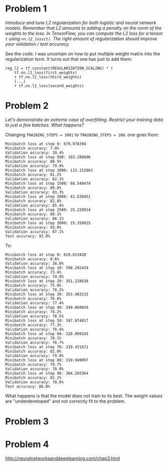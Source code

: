 # Problem 1

*Introduce and tune L2 regularization for both logistic and neural network models. Remember that L2 amounts to adding a penalty on the norm of the weights to the loss. In TensorFlow, you can compute the L2 loss for a tensor `t` using `nn.l2_loss(t)`. The right amount of regularization should improve your validation / test accuracy.*

See the code. I was uncertain on how to put multiple weight matrix into the regularization term. It turns out that one has just to add them:

~~~~~~
reg_l2 = tf.constant(REGULARIZATION_SCALING) * (
    tf.nn.l2_loss(first_weights)
    + tf.nn.l2_loss(third_weights)
    [...]
    + tf.nn.l2_loss(second_weights)
~~~~~~

# Problem 2

*Let's demonstrate an extreme case of overfitting. Restrict your training data to just a few batches. What happens?*

Changing `TRAINING_STEPS = 3001` to `TRAINING_STEPS = 100`. one goes from:

    Minibatch loss at step 0: 679.978394
    Minibatch accuracy: 7.0%
    Validation accuracy: 20.4%
    Minibatch loss at step 500: 193.288696
    Minibatch accuracy: 80.5%
    Validation accuracy: 79.9%
    Minibatch loss at step 1000: 115.152863
    Minibatch accuracy: 81.2%
    Validation accuracy: 82.1%
    Minibatch loss at step 1500: 68.540474
    Minibatch accuracy: 89.8%
    Validation accuracy: 83.3%
    Minibatch loss at step 2000: 41.630451
    Minibatch accuracy: 82.8%
    Validation accuracy: 85.4%
    Minibatch loss at step 2500: 25.228914
    Minibatch accuracy: 89.1%
    Validation accuracy: 86.1%
    Minibatch loss at step 3000: 15.356815
    Minibatch accuracy: 93.0%
    Validation accuracy: 87.1%
    Test accuracy: 93.0%

To:

    Minibatch loss at step 0: 619.013428
    Minibatch accuracy: 8.6%
    Validation accuracy: 38.0%
    Minibatch loss at step 10: 390.292419
    Minibatch accuracy: 73.4%
    Validation accuracy: 74.8%
    Minibatch loss at step 20: 351.228638
    Minibatch accuracy: 75.0%
    Validation accuracy: 78.2%
    Minibatch loss at step 30: 353.483215
    Minibatch accuracy: 76.6%
    Validation accuracy: 77.4%
    Minibatch loss at step 40: 349.004028
    Minibatch accuracy: 74.2%
    Validation accuracy: 78.5%
    Minibatch loss at step 50: 347.874817
    Minibatch accuracy: 77.3%
    Validation accuracy: 78.4%
    Minibatch loss at step 60: 328.809143
    Minibatch accuracy: 78.1%
    Validation accuracy: 76.7%
    Minibatch loss at step 70: 319.431671
    Minibatch accuracy: 82.0%
    Validation accuracy: 79.0%
    Minibatch loss at step 80: 319.949097
    Minibatch accuracy: 79.7%
    Validation accuracy: 78.8%
    Minibatch loss at step 90: 304.265564
    Minibatch accuracy: 81.2%
    Validation accuracy: 78.6%
    Test accuracy: 86.0%

What happens is that the model does not train to its best. The weight values are "underdeveloped" and not correctly fit to the problem.

# Problem 3
# Problem 4

http://neuralnetworksanddeeplearning.com/chap3.html

